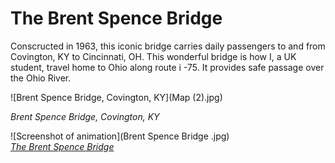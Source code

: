 
# The Brent Spence Bridge
Conscructed in 1963, this iconic bridge carries daily passengers to and from Covington, KY to Cincinnati, OH. This wonderful bridge is how I, a UK student, travel home to Ohio along route i -75. It provides safe passage over the Ohio River.  

![Brent Spence Bridge, Covington, KY](Map (2).jpg)
     
*Brent Spence Bridge, Covington, KY*

![Screenshot of animation](Brent Spence Bridge .jpg)     
*[The Brent Spence Bridge](https://youtu.be/TaPQr_nKkL4)*

